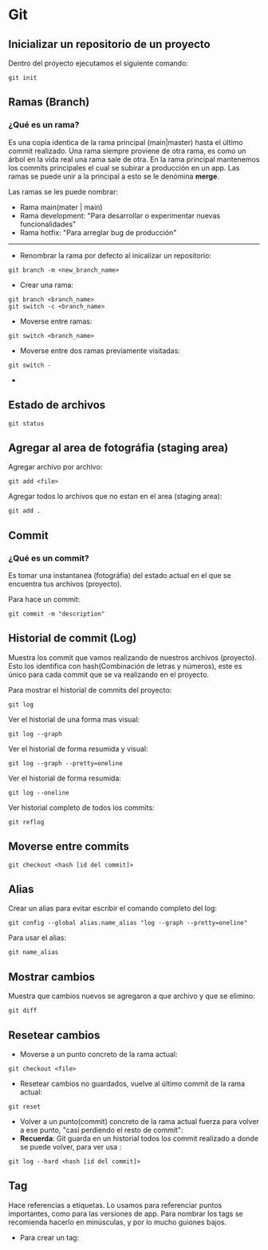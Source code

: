 # Git

## Inicializar un repositorio de un proyecto
Dentro del proyecto ejecutamos el siguiente comando:
```
git init
```
## Ramas (Branch)
### ¿Qué es un rama?
Es una copia identica de la rama principal (main|master) hasta el último commit realizado.
Una rama siempre proviene de otra rama, es como un árbol en la vida real una rama sale de otra.
En la rama principal mantenemos los commits principales el cual se subirar a producción en un app.
Las ramas se puede unir a la principal a esto se le denómina **merge**.

Las ramas se les puede nombrar:
* Rama main(mater | main)
* Rama development: "Para desarrollar o experimentar nuevas funcionalidades"
* Rama hotfix: "Para arreglar bug de producción"
---
+ Renombrar la rama por defecto al inicalizar un repositorio:
```
git branch -m <new_branch_name>
```
+ Crear una rama:
```
git branch <branch_name>
git switch -c <branch_name>
```

+ Moverse entre ramas:
```
git switch <branch_name>
```
+ Moverse entre dos ramas previamente visitadas:
```
git switch -  
```
+ 

## Estado de archivos
```
git status
```
## Agregar al area de fotográfia (staging area)
Agregar archivo por archivo:
```
git add <file>
```
Agregar todos lo archivos que no estan en el area (staging area):
```
git add .
```

## Commit
### ¿Qué es un commit?
Es tomar una instantanea (fotográfia) del estado actual en el que se encuentra tus archivos (proyecto).

Para hace un commit:
```
git commit -m "description"
```

## Historial de commit (Log)
Muestra los commit que vamos realizando de nuestros archivos (proyecto).
Esto los identifica con hash(Combinación de letras y números), este es único para cada commit que se va realizando 
en el proyecto.

Para mostrar el historial de commits del proyecto:
```
git log
```
Ver el historial de una forma mas visual:
```
git log --graph
```

Ver el historial de forma resumida y visual:
```
git log --graph --pretty=oneline
```

Ver el historial de forma resumida:
```
git log --oneline
```
Ver historial completo de todos los commits:
```
git reflog
```

## Moverse entre commits
```
git checkout <hash [id del commit]>
```

## Alias
Crear un alias para evitar escribir el comando completo del log:
```
git config --global alias.name_alias "log --graph --pretty=oneline"
```
Para usar el alias:
```
git name_alias
```

## Mostrar cambios
Muestra que cambios nuevos se agregaron a que archivo y que se elimino:
```
git diff
```

## Resetear cambios
+ Moverse a un punto concreto de la rama actual: 
```
git checkout <file>
```
+ Resetear cambios no guardados, vuelve al último commit de la rama actual:
```
git reset
```
+ Volver a un punto(commit) concreto de la rama actual fuerza para volver a ese punto, "casi perdiendo el resto de 
  commit":
+ **Recuerda**: Git guarda en un historial todos los commit realizado a donde se puede volver, para ver usa <git 
  reflog>:
```
git log --hard <hash [id del commit]>
```
## Tag
Hace referencias a etiquetas.
Lo usamos para referenciar puntos importantes, como para las versiones de app.
Para nombrar los tags se recomienda hacerlo en minúsculas, y por lo mucho guiones bajos.

+ Para crear un tag:
```
```